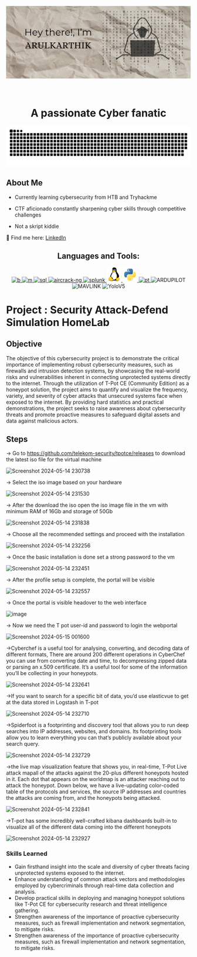  <img src="https://github.com/arulkarthik2511/arulkarthik2511/blob/main/ak.png/">
<br><br><br>
<h1 align="center">A passionate Cyber fanatic </h1>


<div align="center">
  <img  src="https://github.com/codemadhan/codemadhan/blob/main/resources/grid-snake.svg"
       alt="snake" /></a>
</div>

<h2>About Me</h2>

-  Currently learning cybersecurity from HTB and Tryhackme

-  CTF aficionado constantly sharpening cyber skills through competitive challenges
  
-  Not a skript kiddie
  
🔗 Find me here: [LinkedIn](https://www.linkedin.com/in/arulkarthik)
<h2 align="center"> Languages and Tools: </h2>
<p align="center"><a href="https://portswigger.net/web-security" target="_blank" rel="noreferrer"> <img src="https://avatars.githubusercontent.com/u/13749115?s=200&v=4" alt="b" width="40" height="40"/> </a> <a href="https://www.metasploit.com" target="_blank" rel="noreferrer"> <img src="https://banner2.cleanpng.com/20180524/egt/kisspng-metasploit-project-penetration-test-security-hacke-5b072f9ad4d962.7481310415271975948718.jpg" alt="m" width="40" height="40"/> </a> <a href="https://sqlmap.org" target="_blank" rel="noreferrer"> <img src="https://encrypted-tbn0.gstatic.com/images?q=tbn:ANd9GcRc4wpc_L1q3uHvzbDE3IgT6UcOfiwPWbAB0thLAA6eAA&s" alt="sql" width="40" height="40"/> </a> <a href="https://www.aircrack-ng.org" target="_blank"> <img src="https://encrypted-tbn0.gstatic.com/images?q=tbn:ANd9GcSAaC-W1dNA5GUsogVn3zaf0f5FGLKfQrpWP_H9oWMPPg&s" alt="aircrack-ng" width="40" height="40"/> </a> <a href="https://www.splunk.com" target="_blank"> <img src="https://encrypted-tbn0.gstatic.com/images?q=tbn:ANd9GcR2CgT9Bi8YYLro7dVpIwhH_Ta6hs9i1QjCOR7OvW9NiA&s" alt="splunk" width="40" height="40"/> </a> <a href="https://www.linux.org/" target="_blank"> <img src="https://raw.githubusercontent.com/devicons/devicon/master/icons/linux/linux-original.svg" alt="linux" width="40" height="40"/> </a>  </a>  <a href="https://www.python.org" target="_blank"> <img src="https://raw.githubusercontent.com/devicons/devicon/master/icons/python/python-original.svg" alt="python" width="40" height="40"/> </a>  <a href="https://learningnetwork.cisco.com/s/packet-tracer-alternative-lab-solutions" target="_blank"> <img src="https://hurbad.com/wp-content/uploads/2021/12/Cisco-Packet-Tracer.png" alt="pt" width="40" height="40"/> </a> <img src="https://ardupilot.org/images/ArduPilot-Motto.png" alt="ARDUPILOT" width="120" height="40"/> <img src="https://avatars.githubusercontent.com/u/961247?s=280&v=4" alt="MAVLINK" width="40" height="40"/> <img src="https://storage.googleapis.com/wandb-production.appspot.com/wandb-public-images/3hql0qh3b7.png" alt="YoloV5" width="60" height="40"/> </p>




# Project : Security Attack-Defend Simulation HomeLab

## Objective

The objective of this cybersecurity project is to demonstrate the critical importance of implementing robust cybersecurity measures, such as firewalls and intrusion detection systems, by showcasing the real-world risks and vulnerabilities inherent in connecting unprotected systems directly to the internet. Through the utilization of T-Pot CE (Community Edition) as a honeypot solution, the project aims to quantify and visualize the frequency, variety, and severity of cyber attacks that unsecured systems face when exposed to the internet. By providing hard statistics and practical demonstrations, the project seeks to raise awareness about cybersecurity threats and promote proactive measures to safeguard digital assets and data against malicious actors.

## Steps
-> Go to https://github.com/telekom-security/tpotce/releases to download the latest iso file for the virtual machine

   ![Screenshot 2024-05-14 230738](https://github.com/arulkarthik2511/arulkarthik2511/assets/113806669/ea18080c-973d-4f29-a88e-d5ab6d5f91ad)


-> Select the iso image based on your hardware

   ![Screenshot 2024-05-14 231530](https://github.com/arulkarthik2511/arulkarthik2511/assets/113806669/f95f6ffc-f2d9-47d8-8c13-1e8aa68b1e5f)


-> After the download the iso open the iso image file in the vm with minimum RAM of 16Gb and storage of 50Gb

   ![Screenshot 2024-05-14 231838](https://github.com/arulkarthik2511/arulkarthik2511/assets/113806669/ae12e30f-eabd-4749-bd54-7917452de1c8)


-> Choose all the recommended settings and proceed with the installation

   ![Screenshot 2024-05-14 232256](https://github.com/arulkarthik2511/arulkarthik2511/assets/113806669/fdeebc69-46e0-478f-90c0-6ad87fc36c2a)


-> Once the basic installation is done set a strong password to the vm 

   ![Screenshot 2024-05-14 232451](https://github.com/arulkarthik2511/arulkarthik2511/assets/113806669/63b920e8-e4b7-4794-814c-f73dacc0b711)

-> After the profile setup is complete, the portal will be visible 

   ![Screenshot 2024-05-14 232557](https://github.com/arulkarthik2511/arulkarthik2511/assets/113806669/40491790-3410-4b5b-8312-10ce1cf733fc)

-> Once the portal is visible headover to the web interface

   ![image](https://github.com/arulkarthik2511/arulkarthik2511/assets/113806669/e2984b7b-c4ac-4af1-b78c-baee7a0f655c)

-> Now we need the T pot user-id and password to login the webportal

   ![Screenshot 2024-05-15 001600](https://github.com/arulkarthik2511/arulkarthik2511/assets/113806669/e3b4e2fd-07a0-4439-8f42-7177b014a60f)

 ->Cyberchef is a useful tool for analysing,  converting, and decoding data of different  formats, There are around 200 different  operations in CyberChef you can use from converting date and time, to decompressing 
   zipped  data or parsing an x.509 certificate.  It’s a useful tool for some of the information  you’ll be collecting in your honeypots.

   ![Screenshot 2024-05-14 232641](https://github.com/arulkarthik2511/arulkarthik2511/assets/113806669/0e91220a-873f-4c56-879d-082f8cbe402a)

 ->If you want to  search for a specific bit of data, you’d use elasticvue to get at the  data stored in Logstash in T-pot

   ![Screenshot 2024-05-14 232710](https://github.com/arulkarthik2511/arulkarthik2511/assets/113806669/458740d4-7de5-45e2-8860-c814dcf53216)

 ->Spiderfoot is a footprinting and discovery tool that allows you to  run deep searches into IP addresses, websites, and domains. Its footprinting  tools allow you to learn everything you can that’s publicly 
   available about your  search query.

   ![Screenshot 2024-05-14 232729](https://github.com/arulkarthik2511/arulkarthik2511/assets/113806669/e1642eb4-024c-4afe-af10-792436eae7e9)

  ->the live map visualization  feature that shows you, in real-time, T-Pot Live attack mapall of the attacks against the 20-plus different honeypots hosted in it. Each dot that appears on the worldmap is an attacker reaching out to attack the honeypot. Down below, we have a live-updating color-coded table of the  protocols and services, the source IP addresses and countries the attacks are coming from, and  the honeypots being attacked. 

  ![Screenshot 2024-05-14 232841](https://github.com/arulkarthik2511/arulkarthik2511/assets/113806669/e517afb7-b9af-40cf-8367-b874bfa9a8eb)

  ->T-pot has some incredibly well-crafted  kibana dashboards built-in to visualize all of the different data coming into  the different honeypots

  ![Screenshot 2024-05-14 232927](https://github.com/arulkarthik2511/arulkarthik2511/assets/113806669/db94a6bf-53db-4732-94a7-fe4318365567)
















### Skills Learned


- Gain firsthand insight into the scale and diversity of cyber threats facing unprotected systems exposed to the internet.
- Enhance understanding of common attack vectors and methodologies employed by cybercriminals through real-time data collection and analysis.
- Develop practical skills in deploying and managing honeypot solutions like T-Pot CE for cybersecurity research and threat intelligence gathering.
- Strengthen awareness of the importance of proactive cybersecurity measures, such as firewall implementation and network segmentation, to mitigate risks.
- Strengthen awareness of the importance of proactive cybersecurity measures, such as firewall implementation and network segmentation, to mitigate risks.




